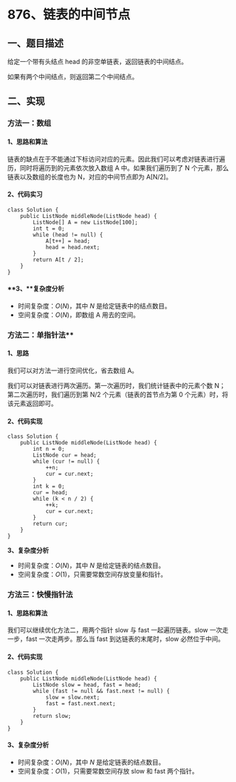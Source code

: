 # **876、链表的中间节点**

## **一、题目描述**

给定一个带有头结点 head 的非空单链表，返回链表的中间结点。

如果有两个中间结点，则返回第二个中间结点。

## **二、实现**

### **方法一：数组**

#### **1、思路和算法**

链表的缺点在于不能通过下标访问对应的元素。因此我们可以考虑对链表进行遍历，同时将遍历到的元素依次放入数组 A 中。如果我们遍历到了 N 个元素，那么链表以及数组的长度也为 N，对应的中间节点即为 A[N/2]。

#### **2、代码实习**

```
class Solution {
    public ListNode middleNode(ListNode head) {
        ListNode[] A = new ListNode[100];
        int t = 0;
        while (head != null) {
            A[t++] = head;
            head = head.next;
        }
        return A[t / 2];
    }
}
```



#### **3、****复杂度分析**

- 时间复杂度：*O*(*N*)，其中 *N* 是给定链表中的结点数目。
- 空间复杂度：*O*(*N*)，即数组 A 用去的空间。





### 方法二：单指针法**

#### **1、思路**

我们可以对方法一进行空间优化，省去数组 A。

我们可以对链表进行两次遍历。第一次遍历时，我们统计链表中的元素个数 N；第二次遍历时，我们遍历到第 N/2 个元素（链表的首节点为第 0 个元素）时，将该元素返回即可。

#### **2、代码实现**

```
class Solution {
    public ListNode middleNode(ListNode head) {
        int n = 0;
        ListNode cur = head;
        while (cur != null) {
            ++n;
            cur = cur.next;
        }
        int k = 0;
        cur = head;
        while (k < n / 2) {
            ++k;
            cur = cur.next;
        }
        return cur;
    }
}
```

**3、复杂度分析**

- 时间复杂度：*O*(*N*)，其中 *N* 是给定链表的结点数目。
- 空间复杂度：*O*(1)，只需要常数空间存放变量和指针。

### **方法三：快慢指针法**

#### **1、思路和算法**

我们可以继续优化方法二，用两个指针 slow 与 fast 一起遍历链表。slow 一次走一步，fast 一次走两步。那么当 fast 到达链表的末尾时，slow 必然位于中间。

#### **2、代码实现**

```
class Solution {
    public ListNode middleNode(ListNode head) {
        ListNode slow = head, fast = head;
        while (fast != null && fast.next != null) {
            slow = slow.next;
            fast = fast.next.next;
        }
        return slow;
    }
}
```

#### **3、复杂度分析**

- 时间复杂度：*O*(*N*)，其中 *N* 是给定链表的结点数目。
- 空间复杂度：*O*(1)，只需要常数空间存放 slow 和 fast 两个指针。